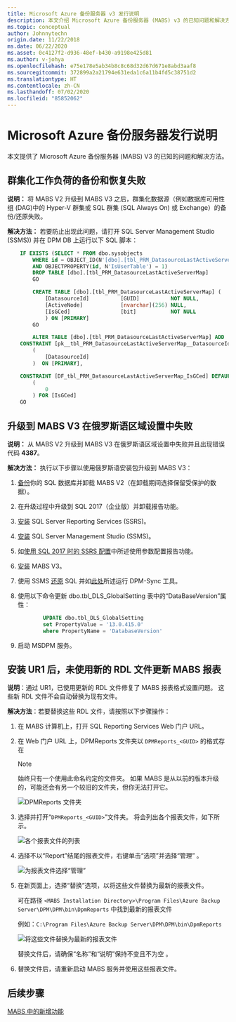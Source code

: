 ```yaml
---
title: Microsoft Azure 备份服务器 v3 发行说明
description: 本文介绍 Microsoft Azure 备份服务器 (MABS) v3 的已知问题和解决方法。
ms.topic: conceptual
author: Johnnytechn
origin.date: 11/22/2018
ms.date: 06/22/2020
ms.asset: 0c4127f2-d936-48ef-b430-a9198e425d81
ms.author: v-johya
ms.openlocfilehash: e75e178e5ab34b8c8c68d32d67d671e8abd3aaf8
ms.sourcegitcommit: 372899a2a21794e631eda1c6a11b4fd5c38751d2
ms.translationtype: HT
ms.contentlocale: zh-CN
ms.lasthandoff: 07/02/2020
ms.locfileid: "85852062"
---
```

# <a name="release-notes-for-microsoft-azure-backup-server"></a>Microsoft Azure 备份服务器发行说明

本文提供了 Microsoft Azure 备份服务器 (MABS) V3 的已知的问题和解决方法。

## <a name="backup-and-recovery-fails-for-clustered-workloads"></a>群集化工作负荷的备份和恢复失败

**说明：** 将 MABS V2 升级到 MABS V3 之后，群集化数据源（例如数据库可用性组 (DAG)中的 Hyper-V 群集或 SQL 群集 (SQL Always On) 或 Exchange）的备份/还原失败。

**解决方法：** 若要防止出现此问题，请打开 SQL Server Management Studio (SSMS)) 并在 DPM DB 上运行以下 SQL 脚本：

```sql
    IF EXISTS (SELECT * FROM dbo.sysobjects
        WHERE id = OBJECT_ID(N'[dbo].[tbl_PRM_DatasourceLastActiveServerMap]')
        AND OBJECTPROPERTY(id, N'IsUserTable') = 1)
        DROP TABLE [dbo].[tbl_PRM_DatasourceLastActiveServerMap]
        GO

        CREATE TABLE [dbo].[tbl_PRM_DatasourceLastActiveServerMap] (
            [DatasourceId]          [GUID]          NOT NULL,
            [ActiveNode]            [nvarchar](256) NULL,
            [IsGCed]                [bit]           NOT NULL
            ) ON [PRIMARY]
        GO

        ALTER TABLE [dbo].[tbl_PRM_DatasourceLastActiveServerMap] ADD
    CONSTRAINT [pk__tbl_PRM_DatasourceLastActiveServerMap__DatasourceId] PRIMARY KEY NONCLUSTERED
        (
            [DatasourceId]
        )  ON [PRIMARY],

    CONSTRAINT [DF_tbl_PRM_DatasourceLastActiveServerMap_IsGCed] DEFAULT
        (
            0
        ) FOR [IsGCed]
    GO
```

## <a name="upgrade-to-mabs-v3-fails-in-russian-locale"></a>升级到 MABS V3 在俄罗斯语区域设置中失败

**说明：** 从 MABS V2 升级到 MABS V3 在俄罗斯语区域设置中失败并且出现错误代码 **4387**。

**解决方法：** 执行以下步骤以使用俄罗斯语安装包升级到 MABS V3：

1. [备份](https://docs.microsoft.com/sql/relational-databases/backup-restore/create-a-full-database-backup-sql-server?view=sql-server-2017#SSMSProcedure)你的 SQL 数据库并卸载 MABS V2（在卸载期间选择保留受保护的数据）。
2. 在升级过程中升级到 SQL 2017（企业版）并卸载报告功能。
3. [安装](https://docs.microsoft.com/sql/reporting-services/install-windows/install-reporting-services?view=sql-server-2017#install-your-report-server) SQL Server Reporting Services (SSRS)。
4. [安装](https://docs.microsoft.com/sql/ssms/download-sql-server-management-studio-ssms) SQL Server Management Studio (SSMS)。
5. 如[使用 SQL 2017 时的 SSRS 配置](/backup/backup-azure-microsoft-azure-backup#upgrade-mabs)中所述使用参数配置报告功能。
6. [安装](backup-azure-microsoft-azure-backup.md) MABS V3。
7. 使用 SSMS [还原](https://docs.microsoft.com/sql/relational-databases/backup-restore/restore-a-database-backup-using-ssms?view=sql-server-2017) SQL 并如[此处](https://docs.microsoft.com/system-center/dpm/back-up-the-dpm-server?view=sc-dpm-2019#using-dpmsync)所述运行 DPM-Sync 工具。
8. 使用以下命令更新 dbo.tbl_DLS_GlobalSetting 表中的“DataBaseVersion”属性：

    ```sql
            UPDATE dbo.tbl_DLS_GlobalSetting
            set PropertyValue = '13.0.415.0'
            where PropertyName = 'DatabaseVersion'
    ```

9. 启动 MSDPM 服务。

## <a name="after-installing-ur1-the-mabs-reports-arent-updated-with-new-rdl-files"></a>安装 UR1 后，未使用新的 RDL 文件更新 MABS 报表

**说明**：通过 UR1，已使用更新的 RDL 文件修复了 MABS 报表格式设置问题。 这些新 RDL 文件不会自动替换为现有文件。

**解决方法**：若要替换这些 RDL 文件，请按照以下步骤操作：

1. 在 MABS 计算机上，打开 SQL Reporting Services Web 门户 URL。
1. 在 Web 门户 URL 上，DPMReports 文件夹以 `DPMReports_<GUID>` 的格式存在

    >[!NOTE]
    >始终只有一个使用此命名约定的文件夹。 如果 MABS 是从以前的版本升级的，可能还会有另一个较旧的文件夹，但你无法打开它。

    ![DPMReports 文件夹](./media/backup-mabs-release-notes-v3/dpm-reports-folder.png)

1. 选择并打开“`DPMReports_<GUID>`”文件夹。 将会列出各个报表文件，如下所示。

    ![各个报表文件的列表](./media/backup-mabs-release-notes-v3/individual-report-files.png)

1. 选择不以“Report”结尾的报表文件，右键单击“选项”并选择“管理”  。

    ![为报表文件选择“管理”](./media/backup-mabs-release-notes-v3/manage-files.png)

1. 在新页面上，选择“替换”选项，以将这些文件替换为最新的报表文件。

    可在路径 `<MABS Installation Directory>\Program Files\Azure Backup Server\DPM\DPM\bin\DpmReports` 中找到最新的报表文件

    例如：`C:\Program Files\Azure Backup Server\DPM\DPM\bin\DpmReports`

    ![将这些文件替换为最新的报表文件](./media/backup-mabs-release-notes-v3/replace-files.png)

    替换文件后，请确保“名称”和“说明”保持不变且不为空 。

1. 替换文件后，请重新启动 MABS 服务并使用这些报表文件。

## <a name="next-steps"></a>后续步骤

[MABS 中的新增功能](backup-mabs-whats-new-mabs.md)

